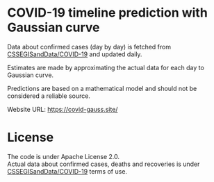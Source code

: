 # COVID-19 timeline prediction with Gaussian curve

Data about confirmed cases (day by day) is fetched from [CSSEGISandData/COVID-19](https://github.com/CSSEGISandData/COVID-19) and updated daily.

Estimates are made by approximating the actual data for each day to Gaussian curve.

Predictions are based on a mathematical model and should not be considered a reliable source.

Website URL: https://covid-gauss.site/

# License
The code is under Apache License 2.0.  
Actual data about confirmed cases, deaths and recoveries is under [CSSEGISandData/COVID-19](https://github.com/CSSEGISandData/COVID-19) terms of use.